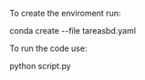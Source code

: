To create the enviroment run:

conda create --file tareasbd.yaml


To run the code use:

python script.py
